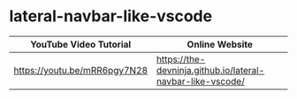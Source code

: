 # lateral-navbar-like-vscode


| YouTube Video Tutorial        |      Online Website                                        |
|------------------------------ | ---------------------------------------------------------- |
| https://youtu.be/mRR6pgy7N28  | https://the-devninja.github.io/lateral-navbar-like-vscode/ |
